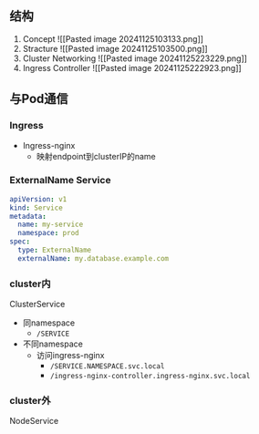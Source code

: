 ## 结构
1. Concept
	![[Pasted image 20241125103133.png]]
2. Stracture
	![[Pasted image 20241125103500.png]]
2. Cluster Networking
	![[Pasted image 20241125223229.png]]
3. Ingress Controller
	![[Pasted image 20241125222923.png]]
## 与Pod通信
### Ingress
- Ingress-nginx
	- 映射endpoint到clusterIP的name

### ExternalName Service
```yaml
apiVersion: v1
kind: Service
metadata:
  name: my-service
  namespace: prod
spec:
  type: ExternalName
  externalName: my.database.example.com
```
### cluster内
ClusterService
- 同namespace
	- `/SERVICE`
- 不同namespace
	- 访问ingress-nginx
		- `/SERVICE.NAMESPACE.svc.local`
		- `/ingress-nginx-controller.ingress-nginx.svc.local`

### cluster外
NodeService



